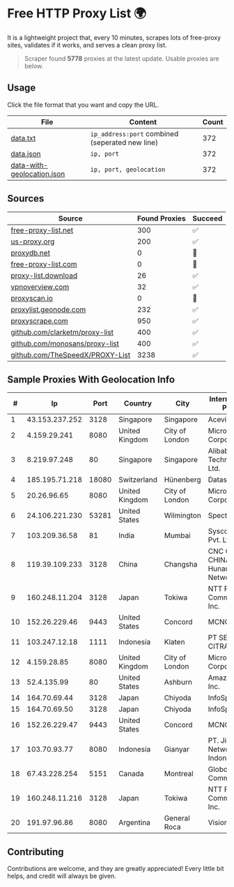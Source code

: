 
# Free HTTP Proxy List 🌍

It is a lightweight project that, every 10 minutes, scrapes lots of free-proxy sites, validates if it works, and serves a clean proxy list.


> Scraper found **5778** proxies at the latest update. Usable proxies are below.

## Usage

Click the file format that you want and copy the URL.


|File|Content|Count|
|----|-------|-----|
|[data.txt](https://raw.githubusercontent.com/themiralay/Proxy-List-World/master/data.txt)|`ip_address:port` combined (seperated new line)|372|
|[data.json](https://raw.githubusercontent.com/themiralay/Proxy-List-World/master/data.json)|`ip, port`|372|
|[data-with-geolocation.json](https://raw.githubusercontent.com/themiralay/Proxy-List-World/master/data-with-geolocation.json)|`ip, port, geolocation`|372|

## Sources

|Source|Found Proxies|Succeed|
|------|-------------|-------|
|[free-proxy-list.net](https://free-proxy-list.net)|300|✅|
|[us-proxy.org](https://www.us-proxy.org)|200|✅|
|[proxydb.net](http://proxydb.net)|0|🚫|
|[free-proxy-list.com](https://free-proxy-list.com/?page=&port=&type%5B%5D=http&type%5B%5D=https&up_time=0&search=Search)|0|🚫|
|[proxy-list.download](https://www.proxy-list.download/HTTP)|26|✅|
|[vpnoverview.com](https://vpnoverview.com/privacy/anonymous-browsing/free-proxy-servers)|32|✅|
|[proxyscan.io](https://www.proxyscan.io)|0|🚫|
|[proxylist.geonode.com](https://proxylist.geonode.com/api/proxy-list?limit=300&page=1&sort_by=lastChecked&sort_type=desc&protocols=http,https)|232|✅|
|[proxyscrape.com](https://api.proxyscrape.com/v2/?request=displayproxies&protocol=http&timeout=10000&country=all&ssl=all&anonymity=all)|950|✅|
|[github.com/clarketm/proxy-list](https://raw.githubusercontent.com/clarketm/proxy-list/master/proxy-list-raw.txt)|400|✅|
|[github.com/monosans/proxy-list](https://raw.githubusercontent.com/monosans/proxy-list/main/proxies/http.txt)|400|✅|
|[github.com/TheSpeedX/PROXY-List](https://raw.githubusercontent.com/TheSpeedX/PROXY-List/master/http.txt)|3238|✅|


## Sample Proxies With Geolocation Info

|#|Ip|Port|Country|City|Internet Service Provider|
|-|--|----|-------|----|-------------------------|
|1|43.153.237.252|3128|Singapore|Singapore|Aceville Pte.ltd|
|2|4.159.29.241|8080|United Kingdom|City of London|Microsoft Corporation|
|3|8.219.97.248|80|Singapore|Singapore|Alibaba (US) Technology Co., Ltd.|
|4|185.195.71.218|18080|Switzerland|Hünenberg|Datasource AG|
|5|20.26.96.65|8080|United Kingdom|City of London|Microsoft Corporation|
|6|24.106.221.230|53281|United States|Wilmington|Spectrum|
|7|103.209.36.58|81|India|Mumbai|Syscon Infoway Pvt. Ltd.|
|8|119.39.109.233|3128|China|Changsha|CNC Group CHINA169 Hunan Province Network|
|9|160.248.11.204|3128|Japan|Tokiwa|NTT PC Communications, Inc.|
|10|152.26.229.46|9443|United States|Concord|MCNC|
|11|103.247.12.18|1111|Indonesia|Klaten|PT SELARAS CITRA TERABIT|
|12|4.159.28.85|8080|United Kingdom|City of London|Microsoft Corporation|
|13|52.4.135.99|80|United States|Ashburn|Amazon.com, Inc.|
|14|164.70.69.44|3128|Japan|Chiyoda|InfoSphere|
|15|164.70.69.50|3128|Japan|Chiyoda|InfoSphere|
|16|152.26.229.47|9443|United States|Concord|MCNC|
|17|103.70.93.77|8080|Indonesia|Gianyar|PT. Jinom Network Indonesia|
|18|67.43.228.254|5151|Canada|Montreal|GloboTech Communications|
|19|160.248.11.216|3128|Japan|Tokiwa|NTT PC Communications, Inc.|
|20|191.97.96.86|8080|Argentina|General Roca|Vision NET|



## Contributing

Contributions are welcome, and they are greatly appreciated! Every
little bit helps, and credit will always be given.

